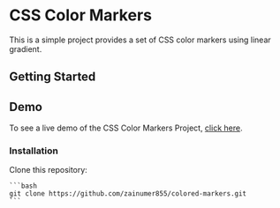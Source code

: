 # CSS Color Markers

This is a simple project provides a set of CSS color markers using linear gradient.

## Getting Started

## Demo

To see a live demo of the CSS Color Markers Project, [click here](https://css-colored-markers.netlify.app/).

### Installation

 Clone this repository:

    ```bash
    git clone https://github.com/zainumer855/colored-markers.git
    ```

